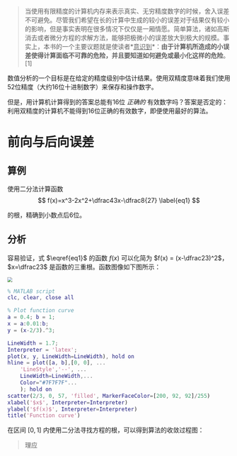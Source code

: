 

>  当使用有限精度的计算机内存来表示真实、无穷精度数字的时候，舍入误差不可避免。尽管我们希望在长的计算中生成的较小的误差对于结果仅有较小的影响，但是事实表明在很多情况下仅仅是一厢情愿。简单算法，诸如高斯消去或者微分方程的求解方法，能够把极微小的误差放大到极大的规模。事实上，本书的一个主要议题就是使读者*<u>意识到</u>*：**由于计算机所造成的小误差使得计算面临不可靠的危险，并且要知道如何避免或最小化这样的危险**。[1]

数值分析的一个目标是在给定的精度级别中估计结果。使用双精度意味着我们使用52位精度（大约16位十进制数字）来保存和操作数字。

但是，用计算机计算得到的答案总能有16位 *正确的* 有效数字吗？答案是否定的：利用双精度的计算机不能得到16位正确的有效数字，即便使用最好的算法。

# 前向与后向误差

## 算例

使用二分法计算函数 
$$
f(x)=x^3-2x^2+\dfrac43x-\dfrac8{27} \label{eq1}
$$

的根，精确到小数点后6位。

## 分析

容易验证，式 $\eqref{eq1}$ 的函数 $f(x)$ 可以化简为 $f(x) = (x-\dfrac23)^2$，$x=\dfrac23$ 是函数的三重根。函数图像如下图所示：

<img src="https://blogimages-1309804558.cos.ap-nanjing.myqcloud.com/img/image-20220714132122813.png" style="zoom:67%;" />

```matlab
% MATLAB script
clc, clear, close all

% Plot function curve
a = 0.4; b = 1;
x = a:0.01:b;
y = (x-2/3).^3;

LineWidth = 1.7;
Interpreter = 'latex';
plot(x, y, LineWidth=LineWidth), hold on
hline = plot([a, b],[0, 0], ...
    'LineStyle','--', ...
    LineWidth=LineWidth,...
    Color="#7F7F7F"...
    ); hold on
scatter(2/3, 0, 57, 'filled', MarkerFaceColor=[200, 92, 92]/255)
xlabel('$x$', Interpreter=Interpreter)
ylabel('$f(x)$', Interpreter=Interpreter)
title('Function curve')
```





在区间 $[0,1]$ 内使用二分法寻找方程的根，可以得到算法的收敛过程图：




> 理应